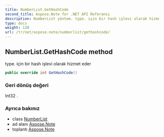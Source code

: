 ```yaml
---
title: NumberList.GetHashCode
second_title: Aspose.Note for .NET API Referansı
description: NumberList yöntem. type. için bir hash işlevi olarak hizmet eder
type: docs
weight: 120
url: /tr/net/aspose.note/numberlist/gethashcode/
---
```

## NumberList.GetHashCode method

type. için bir hash işlevi olarak hizmet eder

```csharp
public override int GetHashCode()
```

### Geri dönüş değeri

Int32 .

### Ayrıca bakınız

* class [NumberList](../)
* ad alanı [Aspose.Note](../../numberlist/)
* toplantı [Aspose.Note](../../../)


